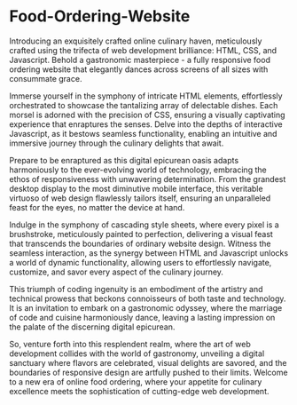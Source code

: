# Food-Ordering-Website
Introducing an exquisitely crafted online culinary haven, meticulously crafted using the trifecta of web development brilliance: HTML, CSS, and Javascript. Behold a gastronomic masterpiece - a fully responsive food ordering website that elegantly dances across screens of all sizes with consummate grace.

Immerse yourself in the symphony of intricate HTML elements, effortlessly orchestrated to showcase the tantalizing array of delectable dishes. Each morsel is adorned with the precision of CSS, ensuring a visually captivating experience that enraptures the senses. Delve into the depths of interactive Javascript, as it bestows seamless functionality, enabling an intuitive and immersive journey through the culinary delights that await.

Prepare to be enraptured as this digital epicurean oasis adapts harmoniously to the ever-evolving world of technology, embracing the ethos of responsiveness with unwavering determination. From the grandest desktop display to the most diminutive mobile interface, this veritable virtuoso of web design flawlessly tailors itself, ensuring an unparalleled feast for the eyes, no matter the device at hand.

Indulge in the symphony of cascading style sheets, where every pixel is a brushstroke, meticulously painted to perfection, delivering a visual feast that transcends the boundaries of ordinary website design. Witness the seamless interaction, as the synergy between HTML and Javascript unlocks a world of dynamic functionality, allowing users to effortlessly navigate, customize, and savor every aspect of the culinary journey.

This triumph of coding ingenuity is an embodiment of the artistry and technical prowess that beckons connoisseurs of both taste and technology. It is an invitation to embark on a gastronomic odyssey, where the marriage of code and cuisine harmoniously dance, leaving a lasting impression on the palate of the discerning digital epicurean.

So, venture forth into this resplendent realm, where the art of web development collides with the world of gastronomy, unveiling a digital sanctuary where flavors are celebrated, visual delights are savored, and the boundaries of responsive design are artfully pushed to their limits. Welcome to a new era of online food ordering, where your appetite for culinary excellence meets the sophistication of cutting-edge web development.
